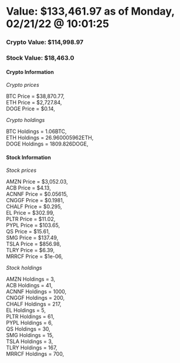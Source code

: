 # Value: $133,461.97 as of Monday, 02/21/22 @ 10:01:25 

### Crypto Value: $114,998.97

### Stock Value: $18,463.0

#### Crypto Information 
*Crypto prices* 

BTC Price = $38,870.77,  
ETH Price = $2,727.84,  
DOGE Price = $0.14,  


*Crypto holdings* 

BTC Holdings = 1.06BTC,  
ETH Holdings = 26.960005962ETH,  
DOGE Holdings = 1809.826DOGE,  


#### Stock Information 

*Stock prices* 

AMZN Price = $3,052.03,  
ACB Price = $4.13,  
ACNNF Price = $0.05615,  
CNGGF Price = $0.1981,  
CHALF Price = $0.295,  
EL Price = $302.99,  
PLTR Price = $11.02,  
PYPL Price = $103.65,  
QS Price = $15.61,  
SMG Price = $137.49,  
TSLA Price = $856.98,  
TLRY Price = $6.39,  
MRRCF Price = $1e-06,  


*Stock holdings* 

AMZN Holdings = 3,  
ACB Holdings = 41,  
ACNNF Holdings = 1000,  
CNGGF Holdings = 200,  
CHALF Holdings = 217,  
EL Holdings = 5,  
PLTR Holdings = 61,  
PYPL Holdings = 6,  
QS Holdings = 30,  
SMG Holdings = 15,  
TSLA Holdings = 3,  
TLRY Holdings = 167,  
MRRCF Holdings = 700,  


